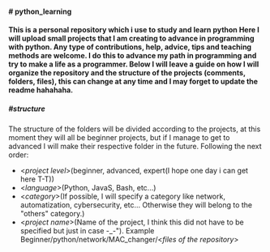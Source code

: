 <h4># python_learning<h4>

 This is a personal repository which i use to study and learn python
Here I will upload small projects that I am creating to advance in programming with python.
Any type of contributions, help, advice, tips and teaching methods are welcome. I do this to advance my path in programming and try to make a life as a programmer.
Below I will leave a guide on how I will organize the repository and the structure of the projects (comments, folders, files), this can change at any time and I may forget to update the readme hahahaha.

<h5><b>#structure</b></h5>

 The structure of the folders will be divided according to the projects, at this    moment they will all be beginner projects, but if I manage to get to advanced I  will make their respective folder in the future.
Following the next order:
  - <*project level*>(beginner, advanced, expert(I hope one day i can get here T-T))
  - <*language*>(Python, JavaS, Bash, etc...)
  - <*category*>(If possible, I will specify a category like network, automatization, cybersecurity, etc... Otherwise they will belong to the "others" category.)
  - <*project name*>(Name of the project, I think this did not have to be specified but just in case -_-").
Example Beginner/python/network/MAC_changer/<*files of the repository*>
